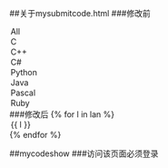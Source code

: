 ##关于mysubmitcode.html
###修改前
<option value="all">All</option>
<option value="c">C</option>
<option value="c++">C++</option>
<option value="c#">C#</option>
<option value="python">Python</option>
<option value="java">Java</option>
<option value="pascal">Pascal</option>
<option value="ruby">Ruby</option>
###修改后
{% for l in lan %}
<option value="{{ l }}">{{ l }}</option>
{% endfor %}

##mycodeshow
###访问该页面必须登录
